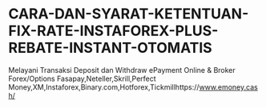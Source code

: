 # CARA-DAN-SYARAT-KETENTUAN-FIX-RATE-INSTAFOREX-PLUS-REBATE-INSTANT-OTOMATIS
  Melayani Transaksi Deposit dan Withdraw ePayment Online &amp; Broker Forex/Options  Fasapay,Neteller,Skrill,Perfect Money,XM,Instaforex,Binary.com,Hotforex,Tickmillhttps://www.emoney.cash/  

